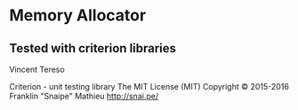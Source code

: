 # Memory Allocator
## Tested with criterion libraries
Vincent Tereso

Criterion - unit testing library
The MIT License (MIT)
Copyright © 2015-2016 Franklin "Snaipe" Mathieu <http://snai.pe/>
